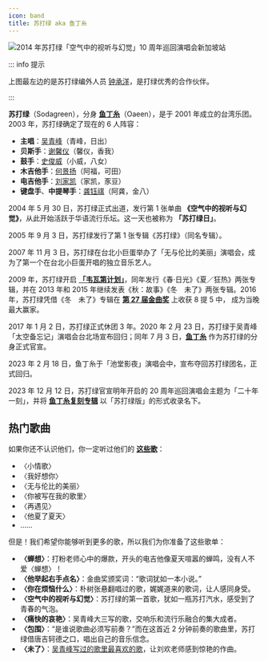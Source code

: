 ```yaml
---
icon: band
title: 苏打绿 aka 鱼丁糸
---
```


![2014 年苏打绿「空气中的视听与幻觉」10 周年巡回演唱会新加坡站](https://cdn.jsdelivr.net/gh/kaluojushi/sodaguide@picbed/start/sodagreen/sodagreen-intro.jpg)

::: info 提示

上图最左边的是苏打绿编外人员 [钟承洋](/members/partner/zhongchengyang)，是打绿优秀的合作伙伴。

:::

**苏打绿**（Sodagreen），分身 [**鱼丁糸**](oaeen)（Oaeen），是于 2001 年成立的台湾乐团。2003 年，苏打绿确定了现在的 6 人阵容：

- **主唱**：[吴青峰](/members/sodagreen/wuqingfeng)（青峰，日出）
- **贝斯手**：[谢馨仪](/members/sodagreen/xiexinyi)（馨仪，香我）
- **鼓手**：[史俊威](/members/sodagreen/shijunwei)（小威，八女）
- **木吉他手**：[何景扬](/members/sodagreen/hejingyang)（阿福，可田）
- **电吉他手**：[刘家凯](/members/sodagreen/liujiakai)（家凯，豕豆）
- **键盘手**、**中提琴手**：[龚钰祺](/members/sodagreen/gongyuqi)（阿龚，金八）

2004 年 5 月 30 日，苏打绿正式出道，发行第 1 张单曲 **《空气中的视听与幻觉》**，从此开始活跃于华语流行乐坛。这一天也被称为 **「苏打绿日」**。

2005 年 9 月 3 日，苏打绿发行了第 1 张专辑《苏打绿》（同名专辑）。

2007 年 11 月 3 日，苏打绿在台北小巨蛋举办了「无与伦比的美丽」演唱会，成为了第一个在台北小巨蛋开唱的独立音乐艺人。

2009 年，苏打绿开启 [**「韦瓦第计划」**](/wiki/works/vivaldi)，同年发行《春·日光》《夏／狂热》两张专辑，并在 2013 年和 2015 年继续发表《秋：故事》《冬　未了》两张专辑。2016 年，苏打绿凭借《冬　未了》专辑在 [**第 27 届金曲奖**](/wiki/works/GMA#第-27-届金曲奖-2016-6-25) 上收获 8 提 5 中， 成为当晚最大赢家。

2017 年 1 月 2 日，苏打绿正式休团 3 年。2020 年 2 月 23 日，苏打绿于吴青峰「太空备忘记」演唱会台北场宣布回归；同年 7 月 3 日，[**鱼丁糸**](oaeen) 作为苏打绿的分身正式官宣。

2023 年 2 月 18 日，鱼丁糸于「池堂影夜」演唱会中，宣布夺回苏打绿团名，正式回归。

2023 年 12 月 12 日，苏打绿官宣明年开启的 20 周年巡回演唱会主题为「二十年一刻」，并将 [**鱼丁糸复刻专辑**](/start/sodagreen/oaeen#复刻计划) 以「苏打绿版」的形式收录名下。

## 热门歌曲

如果你还不认识他们，你一定听过他们的 [**这些歌**](/wiki/works/haowuqing)：

- 〈小情歌〉
- 〈我好想你〉
- 〈无与伦比的美丽〉
- 〈你被写在我的歌里〉
- 〈再遇见〉
- 〈他夏了夏天〉
- ……

但是！我们希望你能够听到更多的歌，所以我们为你准备了这些歌单：

- **〈蝉想〉**：打粉老师心中的爆款，开头的电吉他像夏天喧嚣的蝉鸣，没有人不爱〈蝉想〉！
- **〈他举起右手点名〉**：金曲奖颁奖词：“歌词犹如一本小说。”
- **〈你在烦恼什么〉**：朴树张悬翻唱过的歌，娓娓道来的歌词，让人感同身受。
- **〈空气中的视听与幻觉〉**：苏打绿的第一首歌，犹如一瓶苏打汽水，感受到了青春的气泡。
- **〈痛快的哀艳〉**：吴青峰大三写的歌，交响乐和流行乐融合的集大成者。
- **〈包围〉**：“是谁说歌曲必须写前奏？”而在这首近 2 分钟前奏的歌曲里，苏打绿借唐吉轲德之口，唱出自己的音乐信念。
- **〈未了〉**：[吴青峰写过的歌里最喜欢的歌](/wiki/works/favorite#〈未了〉)，让刘欢老师感到惊艳的作曲。
